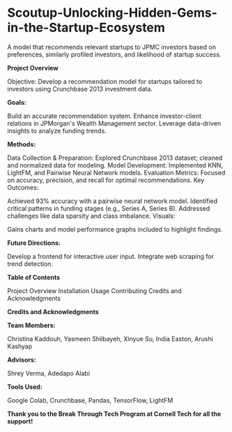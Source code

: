 # Scoutup-Unlocking-Hidden-Gems-in-the-Startup-Ecosystem
A model that recommends relevant startups to JPMC investors based on preferences, similarly profiled investors, and likelihood of startup success. 


**Project Overview**

Objective: Develop a recommendation model for startups tailored to investors using Crunchbase 2013 investment data.

**Goals:**

Build an accurate recommendation system.
Enhance investor-client relations in JPMorgan's Wealth Management sector.
Leverage data-driven insights to analyze funding trends.

**Methods:**

Data Collection & Preparation: Explored Crunchbase 2013 dataset; cleaned and normalized data for modeling.
Model Development: Implemented KNN, LightFM, and Pairwise Neural Network models.
Evaluation Metrics: Focused on accuracy, precision, and recall for optimal recommendations.
Key Outcomes:

Achieved 93% accuracy with a pairwise neural network model.
Identified critical patterns in funding stages (e.g., Series A, Series B).
Addressed challenges like data sparsity and class imbalance.
Visuals:

Gains charts and model performance graphs included to highlight findings.

**Future Directions:**

Develop a frontend for interactive user input.
Integrate web scraping for trend detection.

**Table of Contents**

Project Overview
Installation
Usage
Contributing
Credits and Acknowledgments

****Credits and Acknowledgments****

**Team Members:**

Christina Kaddouh, Yasmeen Shilbayeh, Xinyue Su, India Easton, Arushi Kashyap

**Advisors:**

Shrey Verma, Adedapo Alabi

**Tools Used:**

Google Colab, Crunchbase, Pandas, TensorFlow, LightFM

**Thank you to the Break Through Tech Program at Cornell Tech for all the support!**









